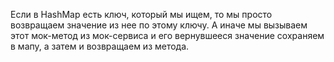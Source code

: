 Если в HashMap есть ключ, который мы ищем, то мы просто возвращаем значение из нее по этому ключу.
А иначе мы вызываем этот мок-метод из мок-сервиса и его вернувшееся значение сохраняем в мапу, а затем и возвращаем из метода.